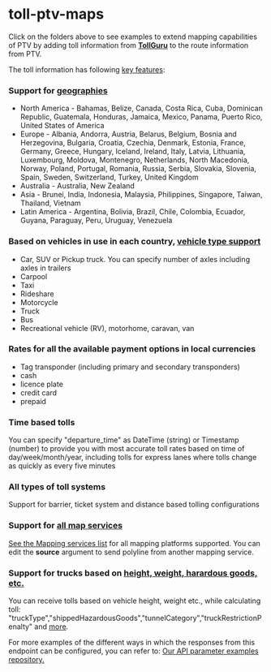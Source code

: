 # toll-ptv-maps
Click on the folders above to see examples to extend mapping capabilities of PTV by adding toll information from [**TollGuru**](https://tollguru.com/) to the route information from PTV.

The toll information has following [key features](https://tollguru.com/developers/features):
### Support for [geographies](https://github.com/mapup/tollguru_country_coverage/wiki/Countries-supported-by-TollGuru) 
* North America - Bahamas, Belize, Canada, Costa Rica, Cuba, Dominican Republic, Guatemala, Honduras, Jamaica, Mexico, Panama, Puerto Rico, United States of America
* Europe - Albania, Andorra, Austria, Belarus, Belgium, Bosnia and Herzegovina, Bulgaria, Croatia, Czechia, Denmark, Estonia, France, Germany, Greece, Hungary, Iceland, Ireland, Italy, Latvia, Lithuania, Luxembourg, Moldova, Montenegro, Netherlands, North Macedonia, Norway, Poland, Portugal, Romania, Russia, Serbia, Slovakia, Slovenia, Spain, Sweden, Switzerland, Turkey, United Kingdom
* Australia - Australia, New Zealand
* Asia - Brunei, India, Indonesia, Malaysia, Philippines, Singapore, Taiwan, Thailand, Vietnam
* Latin America - Argentina, Bolivia, Brazil, Chile, Colombia, Ecuador, Guyana, Paraguay, Peru, Uruguay, Venezuela

### Based on vehicles in use in each country, [vehicle type support](https://github.com/mapup/tollguru_vehicle_coverage/wiki/Vehicle-types-supported-by-TollGuru)
* Car, SUV or Pickup truck. You can specify number of axles including axles in trailers
* Carpool
* Taxi
* Rideshare
* Motorcycle
* Truck
* Bus
* Recreational vehicle (RV), motorhome, caravan, van

### Rates for all the available payment options in local currencies
* Tag transponder (including primary and secondary transponders)
* cash
* licence plate
* credit card
* prepaid

### Time based tolls
You can specify "departure_time" as DateTime (string) or Timestamp (number) to provide you with most accurate toll rates based on time of day/week/month/year, including tolls for express lanes where tolls change as quickly as every five minutes

### All types of toll systems
Support for barrier, ticket system and distance based tolling configurations

### Support for [all map services](https://github.com/mapup)
[See the Mapping services list](https://github.com/mapup/toll-ptv-maps/wiki/2.-Map-platform-service-supported-by-TollGuru) for all mapping platforms supported. You can edit the **source** argument to send polyline from another mapping service.

### Support for trucks based on [height, weight, harardous goods, etc.](https://github.com/mapup/toll-ptv-maps/wiki/4.-Truck-parameters-supported-by-TollGuru)
You can receive tolls based on vehicle height, weight etc., while calculating toll: "truckType","shippedHazardousGoods","tunnelCategory","truckRestrictionPenalty" and [more](https://github.com/mapup/toll-ptv-maps/wiki/4.-Truck-parameters-supported-by-TollGuru).

For more examples of the different ways in which the responses from this endpoint can be configured, you can refer to: [Our API parameter examples repository.](https://github.com/mapup/tollguru-api-parameter-examples/tree/main/request-bodies/02-Complete-Polyline-To-Toll)
